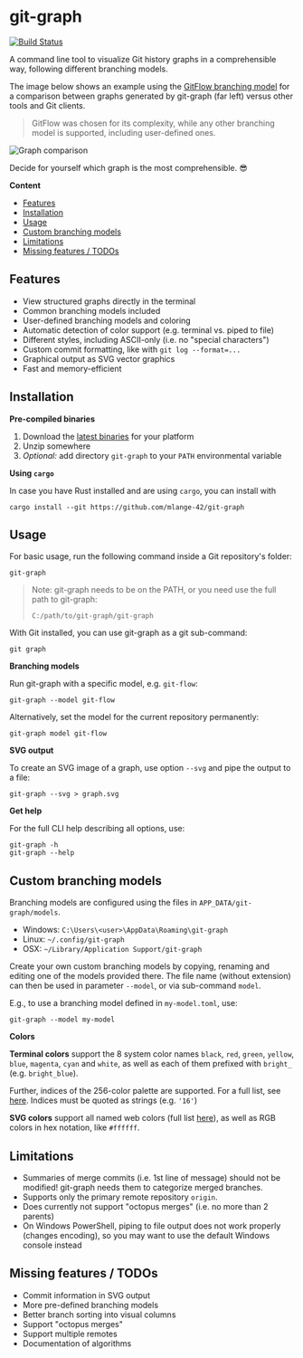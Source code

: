 # git-graph

[![Build Status](https://travis-ci.com/mlange-42/git-graph.svg?branch=master)](https://travis-ci.com/mlange-42/yarner)

A command line tool to visualize Git history graphs in a comprehensible way, following different branching models.

The image below shows an example using the [GitFlow branching model](https://nvie.com/posts/a-successful-git-branching-model/) for a comparison between graphs generated by git-graph (far left) versus other tools and Git clients. 

> GitFlow was chosen for its complexity, while any other branching model is supported, including user-defined ones.

![Graph comparison](https://user-images.githubusercontent.com/44003176/103142438-4e5b1c80-4703-11eb-8b23-9829eecdc54c.jpg)

Decide for yourself which graph is the most comprehensible. :sunglasses:

**Content**

* [Features](#features)
* [Installation](#installation)
* [Usage](#usage)
* [Custom branching models](#custom-branching-models)
* [Limitations](#limitations)
* [Missing features / TODOs](#missing-features--todos)

## Features

* View structured graphs directly in the terminal
* Common branching models included
* User-defined branching models and coloring
* Automatic detection of color support (e.g. terminal vs. piped to file)
* Different styles, including ASCII-only (i.e. no "special characters")
* Custom commit formatting, like with `git log --format=...`
* Graphical output as SVG vector graphics
* Fast and memory-efficient

## Installation

**Pre-compiled binaries**

1. Download the [latest binaries](https://github.com/mlange-42/git-graph/releases) for your platform
2. Unzip somewhere
3. *Optional:* add directory `git-graph` to your `PATH` environmental variable

**Using `cargo`**

In case you have Rust installed and are using `cargo`, you can install with

```
cargo install --git https://github.com/mlange-42/git-graph
```

## Usage

For basic usage, run the following command inside a Git repository's folder:

```
git-graph
```

> Note: git-graph needs to be on the PATH, or you need use the full path to git-graph:
> 
> ```
> C:/path/to/git-graph/git-graph
> ```

With Git installed, you can use git-graph as a git sub-command:

```
git graph
```

**Branching models**

Run git-graph with a specific model, e.g. `git-flow`:

```
git-graph --model git-flow
```

Alternatively, set the model for the current repository permanently:

```
git-graph model git-flow
```

**SVG output**

To create an SVG image of a graph, use option `--svg` and pipe the output to a file:

```
git-graph --svg > graph.svg
```

**Get help**

For the full CLI help describing all options, use:

```
git-graph -h
git-graph --help
```

## Custom branching models

Branching models are configured using the files in `APP_DATA/git-graph/models`. 

* Windows: `C:\Users\<user>\AppData\Roaming\git-graph`
* Linux: `~/.config/git-graph`
* OSX: `~/Library/Application Support/git-graph`

Create your own custom branching models by copying, renaming and editing one of the models provided there. The file name (without extension) can then be used in parameter `--model`, or via sub-command `model`. 

E.g., to use a branching model defined in `my-model.toml`, use:

```
git-graph --model my-model
```

**Colors**

**Terminal colors** support the 8 system color names `black`, `red`, `green`, `yellow`, `blue`, `magenta`, `cyan` and `white`, as well as each of them prefixed with `bright_` (e.g. `bright_blue`).

Further, indices of the 256-color palette are supported. For a full list, see [here](https://jonasjacek.github.io/colors/). Indices must be quoted as strings (e.g. `'16'`)

**SVG colors** support all named web colors (full list [here](https://htmlcolorcodes.com/color-names/)), as well as RGB colors in hex notation, like `#ffffff`.

## Limitations

* Summaries of merge commits (i.e. 1st line of message) should not be modified! git-graph needs them to categorize merged branches.
* Supports only the primary remote repository `origin`.
* Does currently not support "octopus merges" (i.e. no more than 2 parents)
* On Windows PowerShell, piping to file output does not work properly (changes encoding), so you may want to use the default Windows console instead

## Missing features / TODOs

* Commit information in SVG output
* More pre-defined branching models
* Better branch sorting into visual columns
* Support "octopus merges"
* Support multiple remotes
* Documentation of algorithms
